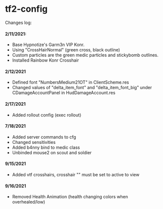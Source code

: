 # tf2-config

Changes log:
#### 2/11/2021:
- Base Hypnotize's Garm3n VIP Konr.
- Using "CrossHairNormal" (green cross, black outline)
- Custom particles are the green medic particles and stickybomb outlines.
- Installed Rainbow Konr Crosshair

#### 2/12/2021
- Defined font "NumbersMedium21OT" in ClientScheme.res
- Changed values of "delta_item_font" and "delta_item_font_big" under CDamageAccountPanel in HudDamageAccount.res

#### 2/17/2021
- Added rollout config (exec rollout)

#### 7/18/2021
- Added server commands to cfg
- Changed sensitivities
- Added b4nny bind to medic class
- Unbinded mouse2 on scout and soldier

#### 9/15/2021
- Added vtf crosshairs, crosshair "" must be set to active to view

#### 9/16/2021
- Removed Health Animation (health changing colors when overhealed/low)
